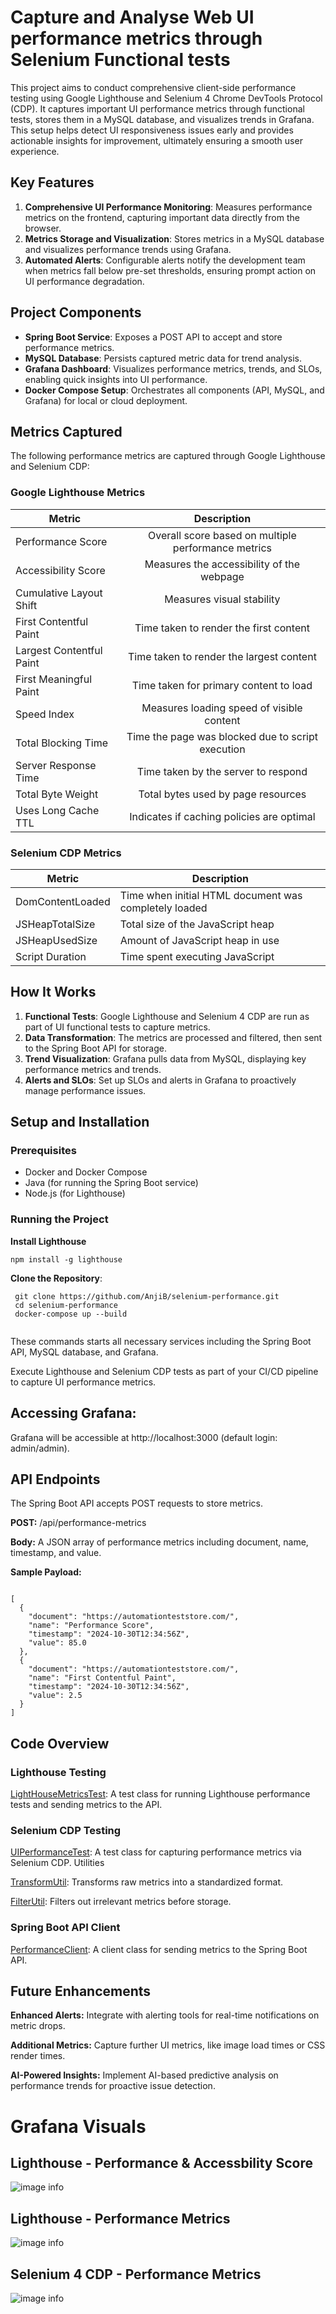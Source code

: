 # Capture and Analyse Web UI performance metrics through Selenium Functional tests


This project aims to conduct comprehensive client-side performance testing using Google Lighthouse and Selenium 4 Chrome DevTools Protocol (CDP). It captures important UI performance metrics through functional tests, stores them in a MySQL database, and visualizes trends in Grafana. This setup helps detect UI responsiveness issues early and provides actionable insights for improvement, ultimately ensuring a smooth user experience.

## Key Features

1. **Comprehensive UI Performance Monitoring**: Measures performance metrics on the frontend, capturing important data directly from the browser.
2. **Metrics Storage and Visualization**: Stores metrics in a MySQL database and visualizes performance trends using Grafana.
3. **Automated Alerts**: Configurable alerts notify the development team when metrics fall below pre-set thresholds, ensuring prompt action on UI performance degradation.

## Project Components

- **Spring Boot Service**: Exposes a POST API to accept and store performance metrics.
- **MySQL Database**: Persists captured metric data for trend analysis.
- **Grafana Dashboard**: Visualizes performance metrics, trends, and SLOs, enabling quick insights into UI performance.
- **Docker Compose Setup**: Orchestrates all components (API, MySQL, and Grafana) for local or cloud deployment.

## Metrics Captured

The following performance metrics are captured through Google Lighthouse and Selenium CDP:

### Google Lighthouse Metrics




| Metric                  | Description                                             |
| ----------------------- |:-------------:                                          |
| Performance Score       | Overall score based on multiple performance metrics     |
| Accessibility Score     | Measures the accessibility of the webpage               |
| Cumulative Layout Shift | Measures visual stability                               |
| First Contentful Paint  | Time taken to render the first content                  |
| Largest Contentful Paint| Time taken to render the largest content                |
| First Meaningful Paint  | Time taken for primary content to load                  |
| Speed Index             | Measures loading speed of visible content               |
| Total Blocking Time     | Time the page was blocked due to script execution       |
| Server Response Time    | Time taken by the server to respond                     |
| Total Byte Weight       | Total bytes used by page resources                      |
| Uses Long Cache TTL     | Indicates if caching policies are optimal               |



### Selenium CDP Metrics

| Metric                   | Description |
|--------------------------|-------------|
| DomContentLoaded         | Time when initial HTML document was completely loaded |
| JSHeapTotalSize          | Total size of the JavaScript heap |
| JSHeapUsedSize           | Amount of JavaScript heap in use |
| Script Duration          | Time spent executing JavaScript |

## How It Works

1. **Functional Tests**: Google Lighthouse and Selenium 4 CDP are run as part of UI functional tests to capture metrics.
2. **Data Transformation**: The metrics are processed and filtered, then sent to the Spring Boot API for storage.
3. **Trend Visualization**: Grafana pulls data from MySQL, displaying key performance metrics and trends.
4. **Alerts and SLOs**: Set up SLOs and alerts in Grafana to proactively manage performance issues.

## Setup and Installation

### Prerequisites

- Docker and Docker Compose
- Java (for running the Spring Boot service)
- Node.js (for Lighthouse)

### Running the Project
 
 **Install Lighthouse**
 
 ````
 npm install -g lighthouse
 
 ````
 
 **Clone the Repository**:

  ````
   git clone https://github.com/AnjiB/selenium-performance.git
   cd selenium-performance
   docker-compose up --build
   
   ````
  
These commands starts all necessary services including the Spring Boot API, MySQL database, and Grafana.
 

Execute Lighthouse and Selenium CDP tests as part of your CI/CD pipeline to capture UI performance metrics.

## Accessing Grafana:

Grafana will be accessible at http://localhost:3000 (default login: admin/admin).

## API Endpoints
The Spring Boot API accepts POST requests to store metrics.

**POST:** /api/performance-metrics

**Body:** A JSON array of performance metrics including document, name, timestamp, and value.
 
**Sample Payload:**


````

[
  {
    "document": "https://automationteststore.com/",
    "name": "Performance Score",
    "timestamp": "2024-10-30T12:34:56Z",
    "value": 85.0
  },
  {
    "document": "https://automationteststore.com/",
    "name": "First Contentful Paint",
    "timestamp": "2024-10-30T12:34:56Z",
    "value": 2.5
  }
]

`````

## Code Overview

### Lighthouse Testing

[LightHouseMetricsTest](src/test/java/com/anji/ui/LightHouseMetricsTest.java): A test class for running Lighthouse performance tests and sending metrics to the API.

### Selenium CDP Testing

[UIPerformanceTest](src/test/java/com/anji/ui/UIPerformanceTest.java): A test class for capturing performance metrics via Selenium CDP.
Utilities

[TransformUtil](src/main/java/com/anji/sel/util/TransformUtil.java): Transforms raw metrics into a standardized format.

[FilterUtil](src/main/java/com/anji/sel/util/FilterUtil.java): Filters out irrelevant metrics before storage.

### Spring Boot API Client

[PerformanceClient](src/main/java/com/anji/sel/PerformanceClient.java): A client class for sending metrics to the Spring Boot API.


## Future Enhancements

**Enhanced Alerts:** Integrate with alerting tools for real-time notifications on metric drops.

**Additional Metrics:** Capture further UI metrics, like image load times or CSS render times.

**AI-Powered Insights:** Implement AI-based predictive analysis on performance trends for proactive issue detection.

# Grafana Visuals

## Lighthouse - Performance & Accessbility Score

![image info](https://github.com/AnjiB/sel-four/blob/main/docs/images/lighthouse-scores.png)

## Lighthouse - Performance Metrics

![image info](https://github.com/AnjiB/sel-four/blob/main/docs/images/lighthouse-metrics.png)


## Selenium 4 CDP - Performance Metrics

![image info](https://github.com/AnjiB/sel-four/blob/main/docs/images/cdp-peformance-metrics.png)




